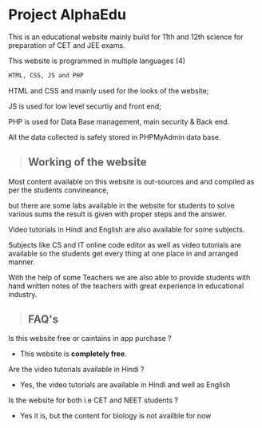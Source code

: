 # Project AlphaEdu
This is an educational website mainly build for 11th and 12th science for preparation of CET and JEE exams.

This website is programmed in multiple languages (4)

```html
HTML, CSS, JS and PHP
```
HTML and CSS and mainly used for the looks of the website;

JS is used for low level securtiy and front end;

PHP is used for Data Base management, main security & Back end.

All the data collected is safely stored in PHPMyAdmin data base.

> ## Working of the website 

Most content available on this website is out-sources and and compiled as per the students convineance,

but there are some labs available in the website for students to solve various sums the result is given with proper steps and the answer.

Video tutorials in Hindi and English are also available for some subjects.

Subjects like CS and IT online code editor as well as video tutorials are available so the students get every thing at one place in and arranged manner.

With the help of some Teachers we are also able to provide students with hand written notes of the teachers with great experience in educational industry.

> ## FAQ's 
Is this website free or caintains in app purchase ?

* This website is **completely free**.

Are the video tutorials available in Hindi ?

* Yes, the video tutorials are available in Hindi and well as English

Is the website for both i.e CET and NEET students ?
* Yes it is, but the content for biology is not availble for now 
